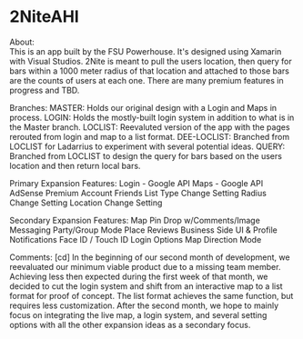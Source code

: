 # 2NiteAHI
About:  
      This is an app built by the FSU Powerhouse.
      It's designed using Xamarin with Visual Studios.
      2Nite is meant to pull the users location, then query for bars within a 1000 meter radius of that location
        and attached to those bars are the counts of users at each one. 
      There are many premium features in progress and TBD.

Branches:
      MASTER:   Holds our original design with a Login and Maps in process.
      LOGIN:    Holds the mostly-built login system in addition to what is in the Master branch.
      LOCLIST:  Reevaluted version of the app with the pages rerouted from login and map to a list format.
      DEE-LOCLIST:  Branched from LOCLIST for Ladarrius to experiment with several potential ideas.
      QUERY:    Branched from LOCLIST to design the query for bars based on the users location and then return local bars.

Primary Expansion Features:
      Login - Google API
      Maps - Google API
      AdSense
      Premium Account
      Friends List
      Type Change Setting
      Radius Change Setting
      Location Change Setting
             
 Secondary Expansion Features:
      Map Pin Drop w/Comments/Image
      Messaging
      Party/Group Mode
      Place Reviews
      Business Side UI & Profile
      Notifications
      Face ID / Touch ID Login Options
      Map Direction Mode
      
Comments:
  [cd] In the beginning of our second month of development, we reevaluated our minimum viable product due to a missing team member.
        Achieving less then expected during the first week of that month, we decided to cut the login system and 
        shift from an interactive map to a list format for proof of concept. The list format achieves the same function, 
        but requires less customization. After the second month, we hope to mainly focus on 
        integrating the live map, a login system, and several setting options with all the other expansion ideas as a secondary focus.
  
  
  
  
